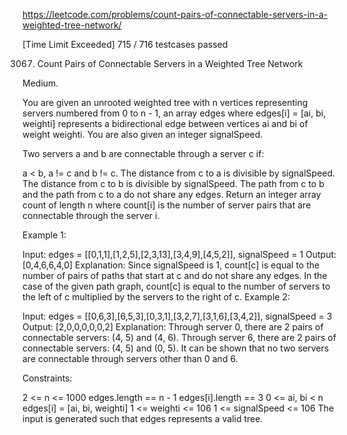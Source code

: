 https://leetcode.com/problems/count-pairs-of-connectable-servers-in-a-weighted-tree-network/

[Time Limit Exceeded] 715 / 716 testcases passed

3067. Count Pairs of Connectable Servers in a Weighted Tree Network

Medium.

You are given an unrooted weighted tree with n vertices representing servers numbered from 0 to n - 1, an array edges where edges[i] = [ai, bi, weighti] represents a bidirectional edge between vertices ai and bi of weight weighti. You are also given an integer signalSpeed.

Two servers a and b are connectable through a server c if:

a < b, a != c and b != c.
The distance from c to a is divisible by signalSpeed.
The distance from c to b is divisible by signalSpeed.
The path from c to b and the path from c to a do not share any edges.
Return an integer array count of length n where count[i] is the number of server pairs that are connectable through the server i.

 

Example 1:


Input: edges = [[0,1,1],[1,2,5],[2,3,13],[3,4,9],[4,5,2]], signalSpeed = 1
Output: [0,4,6,6,4,0]
Explanation: Since signalSpeed is 1, count[c] is equal to the number of pairs of paths that start at c and do not share any edges.
In the case of the given path graph, count[c] is equal to the number of servers to the left of c multiplied by the servers to the right of c.
Example 2:


Input: edges = [[0,6,3],[6,5,3],[0,3,1],[3,2,7],[3,1,6],[3,4,2]], signalSpeed = 3
Output: [2,0,0,0,0,0,2]
Explanation: Through server 0, there are 2 pairs of connectable servers: (4, 5) and (4, 6).
Through server 6, there are 2 pairs of connectable servers: (4, 5) and (0, 5).
It can be shown that no two servers are connectable through servers other than 0 and 6.
 

Constraints:

2 <= n <= 1000
edges.length == n - 1
edges[i].length == 3
0 <= ai, bi < n
edges[i] = [ai, bi, weighti]
1 <= weighti <= 106
1 <= signalSpeed <= 106
The input is generated such that edges represents a valid tree.